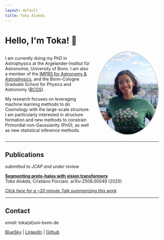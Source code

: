 ```yaml
---
layout: default
title: Toka Alokda
---
```


# Hello, I'm Toka! 👋

<div style="display: flex; align-items: flex-start; gap: 20px; margin-top: 10px;">

  <div style="flex: 1;">
    <p>
      I am currently doing my PhD in Astrophysics at the Argelander-Institut für Astronomie, University of Bonn. 
      I am also a member of the <a href="https://blog.mpifr-bonn.mpg.de/imprs/">IMPRS for Astronomy & Astrophysics</a>, 
      and the Bonn-Cologne Graduate School for Physics and Astronomy (<a href="https://www.gradschool.physics.uni-bonn.de/">BCGS</a>).
    </p>
    <p>
      My research focuses on leveraging machine learning methods to do Cosmology with the large-scale structure. 
      I am particularly interested in structure formation and new methods to constrain Primordial non-Gaussianity (PnG), 
      as well as new statistical inference methods.
    </p>
  </div>

  <div>
    <img src="portrait.png" width="200" style="border-radius: 50%; border: 2px solid #ccc;">
  </div>

</div>

---

## Publications

*submitted to JCAP and under review*

**[Segmenting proto-halos with vision transformers](https://arxiv.org/abs/2508.00049)**  
*Toka Alokda*, Cristiano Porciani. arXiv:2508.00049 (2025)

[*Click here for a ~20 minute Talk summarizing this work*](https://videos.univ-grenoble-alpes.fr/video/33651-2025_07_24_16_11_toka-alokda/)

---

## Contact

*email:* toka(at)uni-bonn.de

[BlueSky](https://bsky.app/profile/astrotoka.bsky.social) | [LinkedIn](https://www.linkedin.com/in/tokaalokda) | [Github](https://github.com/tokaalokda)
